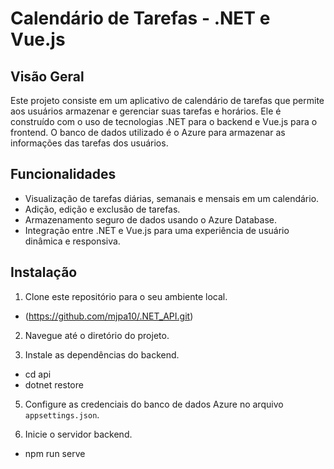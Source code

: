 # Calendário de Tarefas - .NET e Vue.js

## Visão Geral

Este projeto consiste em um aplicativo de calendário de tarefas que permite aos usuários armazenar e gerenciar suas tarefas e horários. Ele é construído com o uso de tecnologias .NET para o backend e Vue.js para o frontend. O banco de dados utilizado é o Azure para armazenar as informações das tarefas dos usuários.

## Funcionalidades

- Visualização de tarefas diárias, semanais e mensais em um calendário.
- Adição, edição e exclusão de tarefas.
- Armazenamento seguro de dados usando o Azure Database.
- Integração entre .NET e Vue.js para uma experiência de usuário dinâmica e responsiva.

## Instalação

1. Clone este repositório para o seu ambiente local.
- (https://github.com/mjpa10/.NET_API.git)

2. Navegue até o diretório do projeto.

3. Instale as dependências do backend.
- cd api
- dotnet restore

5. Configure as credenciais do banco de dados Azure no arquivo `appsettings.json`.

6. Inicie o servidor backend.
- npm run serve

